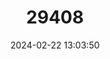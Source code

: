 ---
title: "29408"
category: "Osteocephalus oophagus"
draft: false
date: 2024-02-22 13:03:50
languages:
  English: ["Oophagous Slender-legged Treefrog"]
---